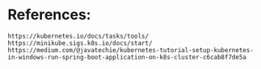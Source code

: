 # References:
    https://kubernetes.io/docs/tasks/tools/
    https://minikube.sigs.k8s.io/docs/start/
    https://medium.com/@javatechie/kubernetes-tutorial-setup-kubernetes-in-windows-run-spring-boot-application-on-k8s-cluster-c6cab8f7de5a







